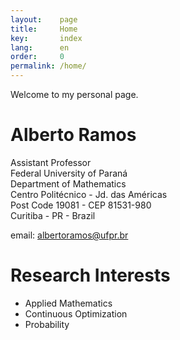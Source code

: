 ```yaml
---
layout:    page
title:     Home
key:       index
lang:      en
order:     0
permalink: /home/
---
```

Welcome to my personal page. <br />

# Alberto Ramos

Assistant Professor <br />
Federal University of Paraná <br />
Department of Mathematics <br />
Centro Politécnico - Jd. das Américas <br />
Post Code 19081 - CEP 81531-980 <br />
Curitiba - PR - Brazil

email: albertoramos@ufpr.br

# Research Interests
 - Applied Mathematics
 - Continuous Optimization 
 - Probability
